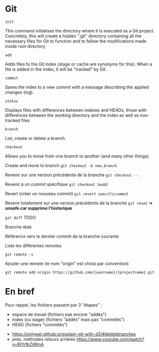 # Git 

`init`

This command initialises the directory where it is executed as a Git project.
Concretely, this will create a hidden ".git" directory containing all the necessary files for Git to function and to follow the modifications made inside root directory

`add`

Adds files to the Git index (stage or cache are synonyms for this).
When a file is added in the index, it will be "tracked" by Git.

`commit`

Saves the index to a new commit with a message describing the applied changes (log).


`status`

Displays files with differences between indexes and HEADs, those with differences between the working directory and the index as well as non-tracked files

`branch`

List, create or delete a branch.

`checkout`

Allows you to move from one branch to another (and many other things)

Create and move to branch
`git checkout -b new_branch`


Revenir sur une version précédente de la branche
`git checkout -- .`

Revenir à un commit spécifique
`git checkout 1eab2`

Revert (créer un nouveau commit)
`git revert specificcommit` 

Revenir totalement sur une version précédente de la branche
`git reset` => **unsafe car supprime l'historique** 

`git diff`
TODO

Branche `HEAD`

Référence vers le dernier commit de la branche courante

Liste les différentes remotes

`git remote -v`

Ajouter une remote (le nom "origin" est choisi par convention)

`git remote add origin https://github.com/{username}/{projectname}.git`

# En bref
Pour rappel, les fichiers passent par 3 "étapes" :

- espace de travail (fichiers pas encore "addés")
- Index (ou stage) (fichiers "addés" mais pas "commités")
- HEAD (fichiers "commités")


* https://onlywei.github.io/explain-git-with-d3/#deletebranches
* prés. méthodes retours arrières https://www.youtube.com/watch?v=RIYrfkZjWmA
